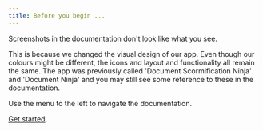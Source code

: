 ```yaml
---
title: Before you begin ...
---
```


Screenshots in the documentation don't look like what you see.

This is because we changed the visual design of our app. Even though our colours might be different, the icons and layout and functionality all remain the same. The app was previously called 'Document Scormification Ninja' and 'Document Ninja' and you may still see some reference to these in the documentation.

Use the menu to the left to navigate the documentation.

[Get started](add-documents/uploading-documents).